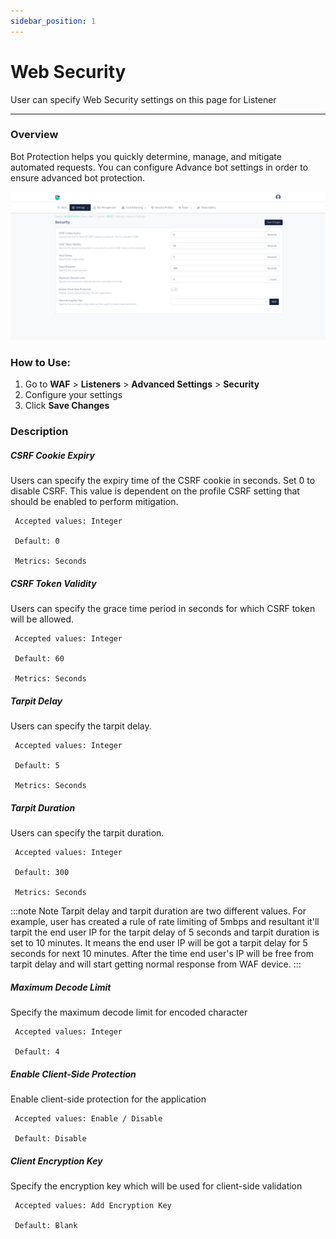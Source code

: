 ```yaml
---
sidebar_position: 1
---
```

# Web Security
User can specify Web Security settings on this page for Listener

---

### Overview
Bot Protection helps you quickly determine, manage, and mitigate automated requests. You can configure Advance bot settings in order to ensure advanced bot protection.

![websec](/img/waf/v8/docs/security.png)

### How to Use:
1. Go to **WAF** > **Listeners** > **Advanced Settings** > **Security**
2. Configure your settings
3. Click **Save Changes**

### Description 


##### **CSRF Cookie Expiry**

Users can specify the expiry time of the CSRF cookie in seconds. Set 0 to disable CSRF. This value is dependent on the profile CSRF setting that should be enabled to perform mitigation.

     Accepted values: Integer

     Default: 0 

     Metrics: Seconds

##### **CSRF Token Validity**

Users can specify the grace time period in seconds for which CSRF token will be allowed.

     Accepted values: Integer

     Default: 60 

     Metrics: Seconds

##### **Tarpit Delay**

Users can specify the tarpit delay.

     Accepted values: Integer

     Default: 5 

     Metrics: Seconds

##### **Tarpit Duration**

Users can specify the tarpit duration.

     Accepted values: Integer

     Default: 300 

     Metrics: Seconds

:::note Note 
Tarpit delay and tarpit duration are two different values. For example, user has created a rule of rate limiting of 5mbps and resultant it'll tarpit the end user IP for the tarpit delay of 5 seconds and tarpit duration is set to 10 minutes. It means the end user IP will be got a tarpit delay for 5 seconds for next 10 minutes. After the time end user's IP will be free from tarpit delay and will start getting normal response from WAF device.
:::

##### **Maximum Decode Limit**

Specify the maximum decode limit for encoded character

     Accepted values: Integer

     Default: 4 

##### **Enable Client-Side Protection**

Enable client-side protection for the application

     Accepted values: Enable / Disable

     Default: Disable 

##### **Client Encryption Key**

Specify the encryption key which will be used for client-side validation

     Accepted values: Add Encryption Key

     Default: Blank 
